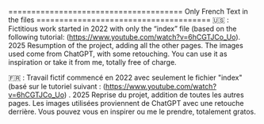 ====================================== Only French Text in the files ======================================
🇺🇸 :
Fictitious work started in 2022 with only the “index” file (based on the following tutorial: (https://www.youtube.com/watch?v=6hCGTJCo_Uo).
2025 Resumption of the project, adding all the other pages. The images used come from ChatGPT, with some retouching. 
You can use it as inspiration or take it from me, totally free of charge.

🇫🇷 :
Travail fictif commencé en 2022 avec seulement le fichier "index" (basé sur le tutoriel suivant : (https://www.youtube.com/watch?v=6hCGTJCo_Uo) .
2025 Reprise du projet, addition de toutes les autres pages. Les images utilisées proviennent de ChatGPT avec une retouche derrière. 
Vous pouvez vous en inspirer ou me le prendre, totalement gratos.

